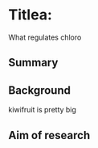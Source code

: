 # Titlea:
What regulates chloro

## Summary
## Background

kiwifruit is pretty big

## Aim of research

